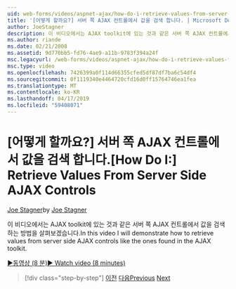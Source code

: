 ```yaml
---
uid: web-forms/videos/aspnet-ajax/how-do-i-retrieve-values-from-server-side-ajax-controls
title: '[어떻게 할까요?] 서버 쪽 AJAX 컨트롤에서 값을 검색 합니다. | Microsoft Docs'
author: JoeStagner
description: 이 비디오에서는 AJAX toolkit에 있는 것과 같은 서버 쪽 AJAX 컨트롤에서 값을 검색 하는 방법을 살펴보겠습니다.
ms.author: riande
ms.date: 02/21/2008
ms.assetid: 9d770bb5-fd76-4ae9-a11b-9783f394a24f
msc.legacyurl: /web-forms/videos/aspnet-ajax/how-do-i-retrieve-values-from-server-side-ajax-controls
msc.type: video
ms.openlocfilehash: 7426399a0f114d66355cfed5df87df7ba6c54df4
ms.sourcegitcommit: 0f1119340e4464720cfd16d0ff15764746ea1fea
ms.translationtype: MT
ms.contentlocale: ko-KR
ms.lasthandoff: 04/17/2019
ms.locfileid: "59408071"
---
```

# <a name="how-do-i-retrieve-values-from-server-side-ajax-controls"></a><span data-ttu-id="850e5-103">[어떻게 할까요?] 서버 쪽 AJAX 컨트롤에서 값을 검색 합니다.</span><span class="sxs-lookup"><span data-stu-id="850e5-103">[How Do I:] Retrieve Values From Server Side AJAX Controls</span></span>

<span data-ttu-id="850e5-104">[Joe Stagner](https://github.com/JoeStagner)</span><span class="sxs-lookup"><span data-stu-id="850e5-104">by [Joe Stagner](https://github.com/JoeStagner)</span></span>

<span data-ttu-id="850e5-105">이 비디오에서는 AJAX toolkit에 있는 것과 같은 서버 쪽 AJAX 컨트롤에서 값을 검색 하는 방법을 살펴보겠습니다.</span><span class="sxs-lookup"><span data-stu-id="850e5-105">In this video I will demonstrate how to retrieve values from server side AJAX controls like the ones found in the AJAX toolkit.</span></span>

[<span data-ttu-id="850e5-106">&#9654;동영상 (8 분)</span><span class="sxs-lookup"><span data-stu-id="850e5-106">&#9654; Watch video (8 minutes)</span></span>](https://channel9.msdn.com/Blogs/ASP-NET-Site-Videos/how-do-i-retrieve-values-from-server-side-ajax-controls)

> [!div class="step-by-step"]
> <span data-ttu-id="850e5-107">[이전](how-do-i-associate-ajax-client-behavior-with-an-aspnet-server-control.md)
> [다음](two-simple-techniques-for-triggering-updates-to-update-panels.md)</span><span class="sxs-lookup"><span data-stu-id="850e5-107">[Previous](how-do-i-associate-ajax-client-behavior-with-an-aspnet-server-control.md)
[Next](two-simple-techniques-for-triggering-updates-to-update-panels.md)</span></span>
